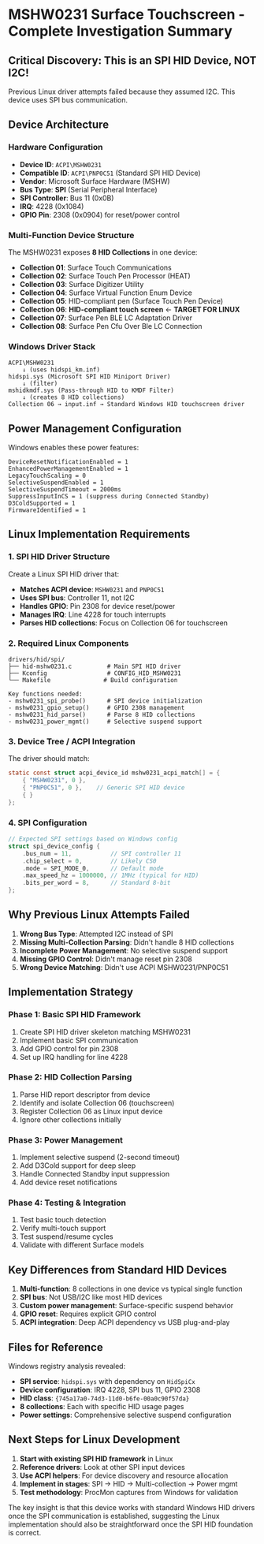# MSHW0231 Surface Touchscreen - Complete Investigation Summary

## **Critical Discovery: This is an SPI HID Device, NOT I2C!**

Previous Linux driver attempts failed because they assumed I2C. This device uses SPI bus communication.

## Device Architecture

### Hardware Configuration
- **Device ID**: `ACPI\MSHW0231` 
- **Compatible ID**: `ACPI\PNP0C51` (Standard SPI HID Device)
- **Vendor**: Microsoft Surface Hardware (MSHW)
- **Bus Type**: **SPI** (Serial Peripheral Interface)
- **SPI Controller**: Bus 11 (0x0B)
- **IRQ**: 4228 (0x1084)
- **GPIO Pin**: 2308 (0x0904) for reset/power control

### Multi-Function Device Structure
The MSHW0231 exposes **8 HID Collections** in one device:
- **Collection 01**: Surface Touch Communications
- **Collection 02**: Surface Touch Pen Processor (HEAT)
- **Collection 03**: Surface Digitizer Utility  
- **Collection 04**: Surface Virtual Function Enum Device
- **Collection 05**: HID-compliant pen (Surface Touch Pen Device)
- **Collection 06**: **HID-compliant touch screen** ← **TARGET FOR LINUX**
- **Collection 07**: Surface Pen BLE LC Adaptation Driver
- **Collection 08**: Surface Pen Cfu Over Ble LC Connection

### Windows Driver Stack
```
ACPI\MSHW0231 
    ↓ (uses hidspi_km.inf)
hidspi.sys (Microsoft SPI HID Miniport Driver)
    ↓ (filter)
mshidkmdf.sys (Pass-through HID to KMDF Filter)
    ↓ (creates 8 HID collections)
Collection 06 → input.inf → Standard Windows HID touchscreen driver
```

## Power Management Configuration

Windows enables these power features:
```
DeviceResetNotificationEnabled = 1
EnhancedPowerManagementEnabled = 1  
LegacyTouchScaling = 0
SelectiveSuspendEnabled = 1
SelectiveSuspendTimeout = 2000ms
SuppressInputInCS = 1 (suppress during Connected Standby)
D3ColdSupported = 1
FirmwareIdentified = 1
```

## Linux Implementation Requirements

### 1. SPI HID Driver Structure
Create a Linux SPI HID driver that:
- **Matches ACPI device**: `MSHW0231` and `PNP0C51`
- **Uses SPI bus**: Controller 11, not I2C
- **Handles GPIO**: Pin 2308 for device reset/power
- **Manages IRQ**: Line 4228 for touch interrupts
- **Parses HID collections**: Focus on Collection 06 for touchscreen

### 2. Required Linux Components
```
drivers/hid/spi/
├── hid-mshw0231.c          # Main SPI HID driver
├── Kconfig                 # CONFIG_HID_MSHW0231
└── Makefile               # Build configuration

Key functions needed:
- mshw0231_spi_probe()      # SPI device initialization
- mshw0231_gpio_setup()     # GPIO 2308 management  
- mshw0231_hid_parse()      # Parse 8 HID collections
- mshw0231_power_mgmt()     # Selective suspend support
```

### 3. Device Tree / ACPI Integration
The driver should match:
```c
static const struct acpi_device_id mshw0231_acpi_match[] = {
    { "MSHW0231", 0 },
    { "PNP0C51", 0 },    // Generic SPI HID device
    { }
};
```

### 4. SPI Configuration
```c
// Expected SPI settings based on Windows config
struct spi_device_config {
    .bus_num = 11,           // SPI controller 11
    .chip_select = 0,        // Likely CS0
    .mode = SPI_MODE_0,      // Default mode
    .max_speed_hz = 1000000, // 1MHz (typical for HID)
    .bits_per_word = 8,      // Standard 8-bit
};
```

## Why Previous Linux Attempts Failed

1. **Wrong Bus Type**: Attempted I2C instead of SPI
2. **Missing Multi-Collection Parsing**: Didn't handle 8 HID collections
3. **Incomplete Power Management**: No selective suspend support
4. **Missing GPIO Control**: Didn't manage reset pin 2308
5. **Wrong Device Matching**: Didn't use ACPI MSHW0231/PNP0C51

## Implementation Strategy

### Phase 1: Basic SPI HID Framework
1. Create SPI HID driver skeleton matching MSHW0231
2. Implement basic SPI communication
3. Add GPIO control for pin 2308
4. Set up IRQ handling for line 4228

### Phase 2: HID Collection Parsing  
1. Parse HID report descriptor from device
2. Identify and isolate Collection 06 (touchscreen)
3. Register Collection 06 as Linux input device
4. Ignore other collections initially

### Phase 3: Power Management
1. Implement selective suspend (2-second timeout)
2. Add D3Cold support for deep sleep
3. Handle Connected Standby input suppression
4. Add device reset notifications

### Phase 4: Testing & Integration
1. Test basic touch detection
2. Verify multi-touch support  
3. Test suspend/resume cycles
4. Validate with different Surface models

## Key Differences from Standard HID Devices

1. **Multi-function**: 8 collections in one device vs typical single function
2. **SPI bus**: Not USB/I2C like most HID devices
3. **Custom power management**: Surface-specific suspend behavior
4. **GPIO reset**: Requires explicit GPIO control
5. **ACPI integration**: Deep ACPI dependency vs USB plug-and-play

## Files for Reference

Windows registry analysis revealed:
- **SPI service**: `hidspi.sys` with dependency on `HidSpiCx`
- **Device configuration**: IRQ 4228, SPI bus 11, GPIO 2308
- **HID class**: `{745a17a0-74d3-11d0-b6fe-00a0c90f57da}`
- **8 collections**: Each with specific HID usage pages
- **Power settings**: Comprehensive selective suspend configuration

## Next Steps for Linux Development

1. **Start with existing SPI HID framework** in Linux
2. **Reference drivers**: Look at other SPI input devices
3. **Use ACPI helpers**: For device discovery and resource allocation  
4. **Implement in stages**: SPI → HID → Multi-collection → Power mgmt
5. **Test methodology**: ProcMon captures from Windows for validation

The key insight is that this device works with standard Windows HID drivers once the SPI communication is established, suggesting the Linux implementation should also be straightforward once the SPI HID foundation is correct.